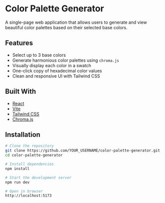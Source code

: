 # Color Palette Generator

A single-page web application that allows users to generate and view beautiful color palettes based on their selected base colors.

##  Features

- Select up to 3 base colors
- Generate harmonious color palettes using `chroma.js`
- Visually display each color in a swatch
- One-click copy of hexadecimal color values
- Clean and responsive UI with Tailwind CSS

##  Built With

- [React](https://reactjs.org/)
- [Vite](https://vitejs.dev/)
- [Tailwind CSS](https://tailwindcss.com/)
- [Chroma.js](https://gka.github.io/chroma.js/)

## Installation

```bash
# Clone the repository
git clone https://github.com/YOUR_USERNAME/color-palette-generator.git
cd color-palette-generator

# Install dependencies
npm install

# Start the development server
npm run dev

# Open in browser
http://localhost:5173
